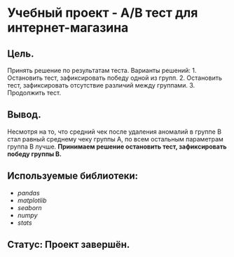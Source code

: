 # Учебный проект - A/B тест для интернет-магазина

## Цель.

Принять решение по результатам теста. Варианты решений: 1. Остановить тест, зафиксировать победу одной из групп. 2. Остановить тест, зафиксировать отсутствие различий между группами. 3. Продолжить тест.

## Вывод.

Несмотря на то, что средний чек после удаления аномалий в группе B стал равный среднему чеку группы А, по всем остальным параметрам группа B лучше. **Принимаем решение остановить тест, зафиксировать победу группы B.**


## Используемые библиотеки:
- *pandas*
- *matplotlib*
- *seaborn*
- *numpy*
- *stats*

## Статус: Проект завершён.
